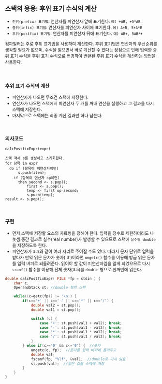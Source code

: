 ## 스택의 응용: 후위 표기 수식의 계산
* `전위(prefix) 표기법`: 연산자를 피연산자 앞에 표기한다. `예) +AB, +5*AB`
* `중위(infix) 표기법`: 연산자를 피연산자 사이에 표기한다. `예) A+B, 5+A*B`
* `후위(postfix) 표기법`: 연산자를 피연산자 뒤에 표기한다. `예) AB+, 5AB*+`

컴파일러는 주로 후위 표기법을 사용하여 계산한다. 후위 표기법은 연산자의 우선순위를 생각할 필요가 없으며, 수식을 읽으면서 바로 계산할 수 있다는 장점으로 인해 입력한 중위 표기 수식을 후위 표기 수식으로 변경하여 변환된 후위 표기 수식을 계산하는 방법을 사용한다.   
</br>
</br>

### 후위 표기 수식의 계산
* 피연산자가 나오면 무조건 스택에 저장한다.
* 연산자가 나오면 스택에서 피연산자 두 개를 꺼내 연산을 실행하고 그 결과를 다시 스택에 저장한다.
* 마지막으로 스택에는 최종 계산 결과만 하나 남는다.
</br>

### 의사코드
```
calcPostfixExpr(expr)

스택 객체 s를 생성하고 초기화한다.
for 항목 in expr
  do if (항목이 피연산자이면)
      s.push(item);
    if (항목이 연산자 op이면)
      then second <- s.pop();
          first <- s.pop();
          temp <- first op second;
          s.push(temp);
result <- s.pop();
```
</br>

### 구현
* 먼저 스택에 저장할 요소의 자료형을 정해야 한다. 입력을 정수로 제한하더라도 나눗셈 중간 결과로 실수(real number)가 발생할 수 있으므로 스택에 `실수형 double`을 저장하도록 한다.
* 피연산자가 `3.5`와 같이 여러 자리로 주어질 수도 있다. 따라서 문자 단위로 입력을 받다가 만약 읽은 문자가 숫자('3')이라면 `ungetc()` 함수를 이용해 방금 읽은 문자를 입력 버퍼로 되돌려준다. 읽어야 할 값이 피연산자임을 알게 되었으므로 다시 `scanf()` 함수를 이용해 전체 숫자(3.5)를 `double` 형으로 한꺼번에 읽는다.
```C++
double calcPostfixExpr( FILE *fp = stdin ) {
    char c;
    OperandStack st; //double 형의 스택

    while((c=getc(fp)) != '\n') {
        if(c=='+' || c=='-' || c=='*' || c=='/') {
            double val2 = st.pop();
            double val1 = st.pop();

            switch (c) {
                case '+': st.push(val1 + val2); break;
                case '-': st.push(val1 - val2); break;
                case '*': st.push(val1 * val2); break;
                case '/': st.push(val1 / val2); break;
            }
        } else if(c>='0' && c<='9') {  //숫자
            ungetc(c, fp);  //문자를 입력 버퍼에 돌려주고
            double val;
            fscanf(fp, "%lf", &val);  //double로 다시 읽음
            st.push(val);  //읽은 값을 스택에 저장
        }
    }
}
```
